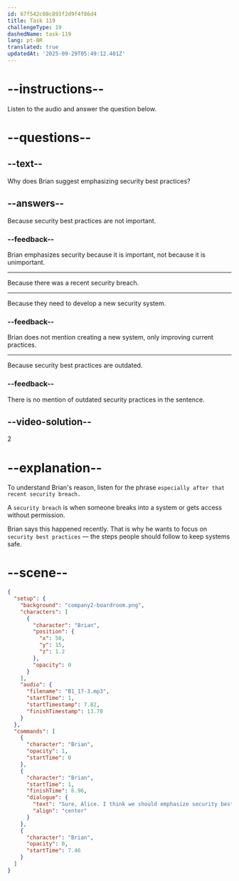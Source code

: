 ```yaml
---
id: 67f542c08c893f2d9f4f86d4
title: Task 119
challengeType: 19
dashedName: task-119
lang: pt-BR
translated: true
updatedAt: '2025-09-29T05:49:12.401Z'
---
```


<!-- (audio) Brian: Sure, Alice. I think we should emphasize security best practices, especially after that recent security breach. -->

# --instructions--

Listen to the audio and answer the question below.

# --questions--

## --text--

Why does Brian suggest emphasizing security best practices?

## --answers--

Because security best practices are not important.

### --feedback--

Brian emphasizes security because it is important, not because it is unimportant.

---

Because there was a recent security breach.

---

Because they need to develop a new security system.

### --feedback--

Brian does not mention creating a new system, only improving current practices.

---

Because security best practices are outdated.

### --feedback--

There is no mention of outdated security practices in the sentence.

## --video-solution--

2

# --explanation--

To understand Brian's reason, listen for the phrase `especially after that recent security breach.`

A `security breach` is when someone breaks into a system or gets access without permission.

Brian says this happened recently. That is why he wants to focus on `security best practices` — the steps people should follow to keep systems safe.

# --scene--

```json
{
  "setup": {
    "background": "company2-boardroom.png",
    "characters": [
      {
        "character": "Brian",
        "position": {
          "x": 50,
          "y": 15,
          "z": 1.2
        },
        "opacity": 0
      }
    ],
    "audio": {
      "filename": "B1_17-3.mp3",
      "startTime": 1,
      "startTimestamp": 7.82,
      "finishTimestamp": 13.78
    }
  },
  "commands": [
    {
      "character": "Brian",
      "opacity": 1,
      "startTime": 0
    },
    {
      "character": "Brian",
      "startTime": 1,
      "finishTime": 6.96,
      "dialogue": {
        "text": "Sure, Alice. I think we should emphasize security best practices, especially after that recent security breach.",
        "align": "center"
      }
    },
    {
      "character": "Brian",
      "opacity": 0,
      "startTime": 7.46
    }
  ]
}
```
